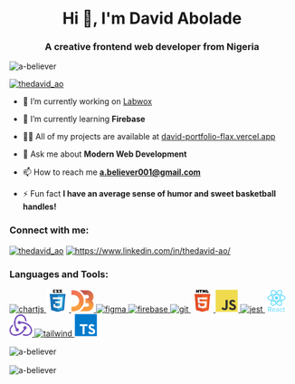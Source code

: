 <h1 align="center">Hi 👋, I'm David Abolade</h1>
<h3 align="center">A creative frontend web developer from Nigeria</h3>

<p align="left"> <img src="https://komarev.com/ghpvc/?username=a-believer&label=Profile%20views&color=0e75b6&style=flat" alt="a-believer" /> </p>

<p align="left"> <a href="https://twitter.com/thedavid_ao" target="blank"><img src="https://img.shields.io/twitter/follow/thedavid_ao?logo=twitter&style=for-the-badge" alt="thedavid_ao" /></a> </p>

- 🔭 I’m currently working on [Labwox](labwox.vercel.app)

- 🌱 I’m currently learning **Firebase**

- 👨‍💻 All of my projects are available at [david-portfolio-flax.vercel.app](david-portfolio-flax.vercel.app)

- 💬 Ask me about **Modern Web Development**

- 📫 How to reach me **a.believer001@gmail.com**

- ⚡ Fun fact **I have an average sense of humor and sweet basketball handles!**

<h3 align="left">Connect with me:</h3>
<p align="left">
<a href="https://twitter.com/thedavid_ao" target="blank"><img align="center" src="https://raw.githubusercontent.com/rahuldkjain/github-profile-readme-generator/master/src/images/icons/Social/twitter.svg" alt="thedavid_ao" height="30" width="40" /></a>
<a href="https://linkedin.com/in/https://www.linkedin.com/in/thedavid-ao/" target="blank"><img align="center" src="https://raw.githubusercontent.com/rahuldkjain/github-profile-readme-generator/master/src/images/icons/Social/linked-in-alt.svg" alt="https://www.linkedin.com/in/thedavid-ao/" height="30" width="40" /></a>
</p>

<h3 align="left">Languages and Tools:</h3>
<p align="left"> <a href="https://www.chartjs.org" target="_blank" rel="noreferrer"> <img src="https://www.chartjs.org/media/logo-title.svg" alt="chartjs" width="40" height="40"/> </a> <a href="https://www.w3schools.com/css/" target="_blank" rel="noreferrer"> <img src="https://raw.githubusercontent.com/devicons/devicon/master/icons/css3/css3-original-wordmark.svg" alt="css3" width="40" height="40"/> </a> <a href="https://d3js.org/" target="_blank" rel="noreferrer"> <img src="https://raw.githubusercontent.com/devicons/devicon/master/icons/d3js/d3js-original.svg" alt="d3js" width="40" height="40"/> </a> <a href="https://www.figma.com/" target="_blank" rel="noreferrer"> <img src="https://www.vectorlogo.zone/logos/figma/figma-icon.svg" alt="figma" width="40" height="40"/> </a> <a href="https://firebase.google.com/" target="_blank" rel="noreferrer"> <img src="https://www.vectorlogo.zone/logos/firebase/firebase-icon.svg" alt="firebase" width="40" height="40"/> </a> <a href="https://git-scm.com/" target="_blank" rel="noreferrer"> <img src="https://www.vectorlogo.zone/logos/git-scm/git-scm-icon.svg" alt="git" width="40" height="40"/> </a> <a href="https://www.w3.org/html/" target="_blank" rel="noreferrer"> <img src="https://raw.githubusercontent.com/devicons/devicon/master/icons/html5/html5-original-wordmark.svg" alt="html5" width="40" height="40"/> </a> <a href="https://developer.mozilla.org/en-US/docs/Web/JavaScript" target="_blank" rel="noreferrer"> <img src="https://raw.githubusercontent.com/devicons/devicon/master/icons/javascript/javascript-original.svg" alt="javascript" width="40" height="40"/> </a> <a href="https://jestjs.io" target="_blank" rel="noreferrer"> <img src="https://www.vectorlogo.zone/logos/jestjsio/jestjsio-icon.svg" alt="jest" width="40" height="40"/> </a> <a href="https://reactjs.org/" target="_blank" rel="noreferrer"> <img src="https://raw.githubusercontent.com/devicons/devicon/master/icons/react/react-original-wordmark.svg" alt="react" width="40" height="40"/> </a> <a href="https://redux.js.org" target="_blank" rel="noreferrer"> <img src="https://raw.githubusercontent.com/devicons/devicon/master/icons/redux/redux-original.svg" alt="redux" width="40" height="40"/> </a> <a href="https://tailwindcss.com/" target="_blank" rel="noreferrer"> <img src="https://www.vectorlogo.zone/logos/tailwindcss/tailwindcss-icon.svg" alt="tailwind" width="40" height="40"/> </a> <a href="https://www.typescriptlang.org/" target="_blank" rel="noreferrer"> <img src="https://raw.githubusercontent.com/devicons/devicon/master/icons/typescript/typescript-original.svg" alt="typescript" width="40" height="40"/> </a> </p>

<p><img align="center" src="https://github-readme-stats.vercel.app/api/top-langs?username=a-believer&show_icons=true&locale=en&layout=compact" alt="a-believer" /></p>

<p><img align="center" src="https://github-readme-streak-stats.herokuapp.com/?user=a-believer&" alt="a-believer" /></p>

